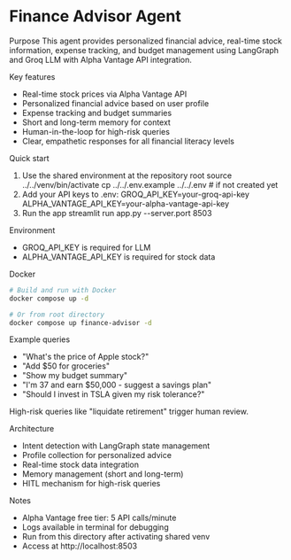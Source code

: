 # Finance Advisor Agent

Purpose
This agent provides personalized financial advice, real-time stock information, expense tracking, and budget management using LangGraph and Groq LLM with Alpha Vantage API integration.

Key features
- Real-time stock prices via Alpha Vantage API
- Personalized financial advice based on user profile
- Expense tracking and budget summaries
- Short and long-term memory for context
- Human-in-the-loop for high-risk queries
- Clear, empathetic responses for all financial literacy levels

Quick start
1) Use the shared environment at the repository root
   source ../../venv/bin/activate
   cp ../../.env.example ../../.env  # if not created yet
2) Add your API keys to .env:
   GROQ_API_KEY=your-groq-api-key
   ALPHA_VANTAGE_API_KEY=your-alpha-vantage-api-key
3) Run the app
   streamlit run app.py --server.port 8503

Environment
- GROQ_API_KEY is required for LLM
- ALPHA_VANTAGE_API_KEY is required for stock data

Docker
```bash
# Build and run with Docker
docker compose up -d

# Or from root directory
docker compose up finance-advisor -d
```

Example queries
- "What's the price of Apple stock?"
- "Add $50 for groceries"
- "Show my budget summary"
- "I'm 37 and earn $50,000 - suggest a savings plan"
- "Should I invest in TSLA given my risk tolerance?"

High-risk queries like "liquidate retirement" trigger human review.

Architecture
- Intent detection with LangGraph state management
- Profile collection for personalized advice
- Real-time stock data integration
- Memory management (short and long-term)
- HITL mechanism for high-risk queries

Notes
- Alpha Vantage free tier: 5 API calls/minute
- Logs available in terminal for debugging
- Run from this directory after activating shared venv
- Access at http://localhost:8503